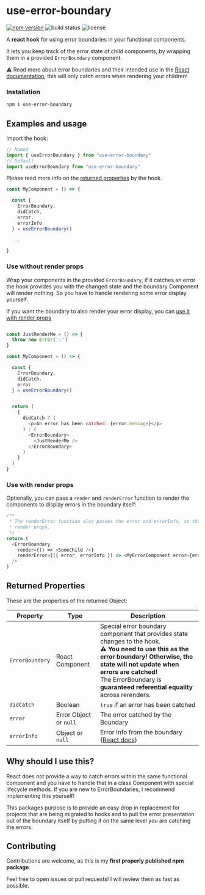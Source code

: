 # use-error-boundary

[![npm version](https://img.shields.io/npm/v/use-error-boundary.svg)](https://www.npmjs.com/package/use-error-boundary)
![build status](https://travis-ci.org/JoschuaSchneider/use-error-boundary.svg?branch=master)
![license](https://img.shields.io/npm/l/use-error-boundary.svg)

A **react hook** for using error boundaries in your functional components.

It lets you keep track of the error state of child components, by wrapping them in a provided `ErrorBoundary` component.

:warning: Read more about error boundaries and their intended use in the [React documentation](https://reactjs.org/docs/error-boundaries.html), this will only catch errors when rendering your children!

### Installation

```bash
npm i use-error-boundary
```

## Examples and usage

Import the hook:

```javascript
// Named
import { useErrorBoundary } from "use-error-boundary"
// Default
import useErrorBoundary from "use-error-boundary"
```

Please read more info on the [returned properties](#returned-properties) by the hook.

```javascript
const MyComponent = () => {

  const {
    ErrorBoundary,
    didCatch,
    error,
    errorInfo
  } = useErrorBoundary()

  ...

}
```

### Use without render props

Wrap your components in the provided `ErrorBoundary`,
if it catches an error the hook provides you with the changed state and the boundary Component will render nothing. So you have to handle rendering some error display yourself.

If you want the boundary to also render your error display, you can [use it with render props](#use-with-render-props)

```javascript

const JustRenderMe = () => {
  throw new Error('💥')
}

const MyComponent = () => {

  const {
    ErrorBoundary,
    didCatch,
    error
  } = useErrorBoundary()


  return (
    {
      didCatch ? (
        <p>An error has been catched: {error.message}</p>
      ) : (
        <ErrorBoundary>
          <JustRenderMe />
        </ErrorBoundary>
      )
    }
  )
}
```

### Use with render props

Optionally, you can pass a `render` and `renderError` function to render the components to display errors in the boundary itself:

```javascript
/**
 * The renderError function also passes the error and errorInfo, so that you can display it using
 * render props.
 */
return (
  <ErrorBoundary
    render={() => <SomeChild />}
    renderError={({ error, errorInfo }) => <MyErrorComponent error={error} />}
  />
)
```

## Returned Properties

These are the properties of the returned Object:

| Property        | Type                   | Description                                                                                                                                                                                                                                                                           |
| --------------- | ---------------------- | ------------------------------------------------------------------------------------------------------------------------------------------------------------------------------------------------------------------------------------------------------------------------------------- |
| `ErrorBoundary` | React Component        | Special error boundary component that provides state changes to the hook. <br>:warning: **You need to use this as the error boundary! Otherwise, the state will not update when errors are catched!** <br> The ErrorBoundary is **guaranteed referential equality** across rerenders. |
| `didCatch`      | Boolean                | `true` if an error has been catched                                                                                                                                                                                                                                                   |
| `error`         | Error Object or `null` | The error catched by the Boundary                                                                                                                                                                                                                                                     |
| `errorInfo`     | Object or `null`       | Error Info from the boundary ([React docs](https://reactjs.org/docs/error-boundaries.html))                                                                                                                                                                                           |

## Why should I use this?

React does not provide a way to catch errors within the same functional component and you have to handle that in a class Component with special lifecycle methods.
If you are new to ErrorBoundaries, I recommend implementing this yourself!

This packages purpose is to provide an easy drop in replacement for projects that are being migrated to hooks and to pull the error presentation out of the boundary itself by putting it on the same level you are catching the errors.

## Contributing

Contributions are welcome, as this is my **first properly published npm package**.

Feel free to open issues or pull requests! I will review them as fast as possible.
